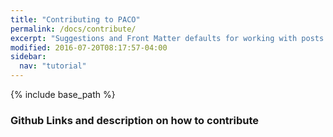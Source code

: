 ```yaml
---
title: "Contributing to PACO"
permalink: /docs/contribute/
excerpt: "Suggestions and Front Matter defaults for working with posts."
modified: 2016-07-20T08:17:57-04:00
sidebar:
  nav: "tutorial"  
---
```


{% include base_path %}
### Github Links and description on how to contribute
